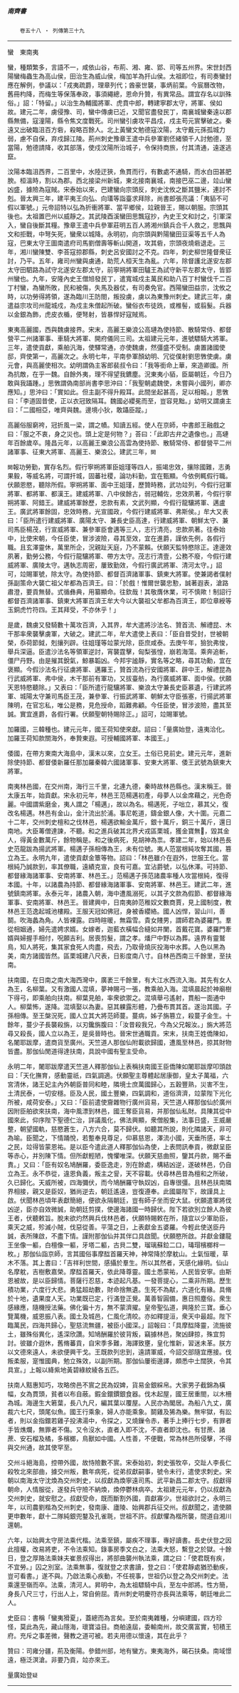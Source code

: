 

##### 南齊書
　　`卷五十八 ‧ 列傳第三十九`

* * *

蠻　東南夷

蠻，種類繁多，言語不一，咸依山谷，布荊、湘、雍、郢、司等五州界。宋世封西陽蠻梅蟲生為高山侯，田治生為威山侯，梅加羊為扞山侯。太祖即位，有司奏蠻封應在解例，參議以：「戎夷疏爵，理章列代；酋豪世襲，事炳前葉。今宸曆改物，舊冊枃降，而梅生等保落奉政，事須繩總，恩命升贊，有異常品。謂宜存名以訓殊俗。」詔：「特留。」以治生為輔國將軍、虎賁中郎，轉建寧郡太守，將軍、侯如故。建元二年，虜侵豫、司，蠻中傳虜已近，又聞官盡發民丁，南襄城蠻秦遠以郡縣無備，寇潼陽，縣令焦文度戰死。司州蠻引虜攻平昌戍，戍主苟元賔擊破之。秦遠又出破臨沮百方砦，殺略百餘人。北上黃蠻文勉德寇汶陽，太守戴元孫孤城力弱，慮不自保，弃戍歸江陵。荊州刺史豫章王遣中兵參軍劉伾緒領千人討勉德，至當陽，勉德請降，收其部落，使戍汶陽所治城子，令保持商旅，付其清通，遠遂逃竄。

汶陽本臨沮西界，二百里中，水陸迂狹，魚貫而行，有數處不通騎，而水白田甚肥腴。桓溫時，割以為郡。西北接梁州新城，東北接南襄城，南接巴巫二邊，竝山蠻凶盛，據險為寇賊。宋泰始以來，巴建蠻向宗頭反，刺史沈攸之斷其鹽米，連討不剋。晉太興三年，建平夷王向弘、向瓂等詣臺求拜除，尚書郎張亮議：「夷貊不可假以軍號。」元帝詔特以弘為折衝將軍、當平鄉侯，竝親晉王，賜以朝服。宗頭其後也。太祖置巴州以威靜之。其武陵酉溪蠻田思飄寇抄，內史王文和討之，引軍深入，蠻自後斷其糧。豫章王遣中兵參軍莊明五百人將湘州鎮兵合千人救之，思飄與文和拒戰，中弩矢死，蠻衆以城降。永明初，向宗頭與黔陽蠻田豆渠等五千人為寇，巴東太守王圖南遣府司馬劉僧壽等斬山開道，攻其砦，宗頭夜燒砦退走。三年，湘川蠻陳雙、李荅寇掠郡縣，刺史呂安國討之不克。四年，刺史柳世隆督衆征討，乃平。五年，雍司州蠻與虜通，助荒人桓天生為亂。六年，除督護北遂安左郡太守田駟路為試守北遂安左郡太守，前寧朔將軍田驢王為試守新平左郡太守，皆郢州蠻也。九年，安隆內史王僧旭發民丁，遣寬城戍主萬民和助八百丁村蠻伐千二百丁村蠻，為蠻所敗，民和被傷，失馬及器仗，有司奏免官。西陽蠻田益宗，沈攸之時，以功勞得將領，遂為臨川王防閤，叛投虜，虜以為東豫州刺史。建武三年，虜遣益宗攻司州龍城戍，為戍主朱僧起所破。蠻俗衣布徒跣，或椎髻，或翦髮。兵器以金銀為飾，虎皮衣楯，便弩射，皆暴悍好寇賊焉。

東夷高麗國，西與魏虜接界。宋末，高麗王樂浪公高璉為使持節、散騎常侍、都督營平二州諸軍事、車騎大將軍、開府儀同三司。太祖建元元年，進號驃騎大將軍。三年，遣使貢獻，乘舶汎海，使驛常通，亦使魏虜，然彊盛不受制。虜置諸國使邸，齊使第一，高麗次之。永明七年，平南參軍顏幼明、冗從僕射劉思斆使虜。虜元會，與高麗使相次。幼明謂偽主客郎裴叔令曰：「我等銜命上華，來造卿國。所為抗敵，在乎一魏。自餘外夷，理不得望我鑣塵。況東夷小貊，臣屬朝廷，今日乃敢與我躡踵。」思斆謂偽南部尚書李思沖曰：「我聖朝處魏使，未嘗與小國列，卿亦應知。」思沖曰：「實如此。但主副不得升殿耳。此間坐起甚高，足以相報。」思斆曰：「李道固昔使，正以衣冠致隔耳。魏國必纓冕而至，豈容見黜。」幼明又謂虜主曰：「二國相亞，唯齊與魏。邊境小狄，敢躡臣蹤。」

高麗俗服窮袴，冠折風一梁，謂之幘。知讀五經。使人在京師，中書郎王融戲之曰：「服之不衷，身之災也。頭上定是何物？」荅曰：「此即古弁之遺像也。」高璉年百餘歲卒。隆昌元年，以高麗王樂浪公高雲為使持節、散騎常侍、都督營平二州諸軍事、征東大將軍、高麗王、樂浪公。建武三年，`闕`

`闕`報功勞勤，實存名烈。假行寧朔將軍臣姐瑾等四人，振竭忠效，攘除國難，志勇果毅，等威名將，可謂扞城，固蕃社稷，論功料勤，宜在甄顯。今依例輒假行職。伏願恩愍，聽除所假。寧朔將軍、面中王姐瑾，歷贊時務，武功竝列，今假行冠軍將軍、都將軍、都漢王。建威將軍、八中侯餘古，弱冠輔佐，忠效夙著，今假行寧朔將軍、阿錯王。建威將軍餘歷，忠款有素，文武列顯，今假行龍驤將軍、邁盧王。廣武將軍餘固，忠效時務，光宣國政，今假行建威將軍、弗斯侯。」牟大又表曰：「臣所遣行建威將軍、廣陽太守、兼長史臣高達，行建威將軍、朝鮮太守、兼司馬臣楊茂，行宣威將軍、兼參軍臣會邁等三人，志行清亮，忠款夙著。往泰始中，比使宋朝，今任臣使，冒涉波險，尋其至效，宜在進爵，謹依先例，各假行職。且玄澤靈休，萬里所企，況親趾天庭，乃不蒙賴。伏願天監特愍除正。達邊效夙著，勤勞公務，今假行龍驤將軍、帶方太守。茂志行清壹，公務不廢，今假行建威將軍、廣陵太守。邁執志周密，屢致勤效，今假行廣武將軍、清河太守。」詔可，竝賜軍號，除太守。為使持節、都督百濟諸軍事、鎮東大將軍。使兼謁者僕射孫副策命大襲亡祖父牟都為百濟王。曰：「於戲！惟爾世襲忠懃，誠著遐表，滄路肅澄，要貢無替。式循彝典，用纂顯命。往欽哉！其敬膺休業，可不慎歟！制詔行都督百濟諸軍事、鎮東大將軍百濟王牟大今以大襲祖父牟都為百濟王，即位章綬等玉銅虎竹符四。王其拜受，不亦休乎！」

是歲，魏虜又發騎數十萬攻百濟，入其界，牟大遣將沙法名、贊首流、解禮昆、木干那率衆襲擊虜軍，大破之。建武二年，牟大遣使上表曰：「臣自昔受封，世被朝榮，忝荷節鉞，剋攘列辟。往姐瑾等竝蒙光除，臣庶咸泰。去庚午年，獫狁弗悛，舉兵深逼。臣遣沙法名等領軍逆討，宵襲霆擊，匈梨張惶，崩若海蕩。乘奔追斬，僵尸丹野。由是摧其銳氣，鯨暴韜凶。今邦宇謐靜，實名等之略，尋其功勳，宜在褒顯。今假沙法名行征虜將軍、邁羅王，贊首流為行安國將軍、辟中王，解禮昆為行武威將軍、弗中侯，木干那前有軍功，又拔臺舫，為行廣威將軍、面中侯。伏願天恩特愍聽除。」又表曰：「臣所遣行龍驤將軍、樂浪太守兼長史臣慕遺，行建武將軍、城陽太守兼司馬臣王茂，兼參軍、行振武將軍、朝鮮太守臣張塞，行揚武將軍陳明，在官忘私，唯公是務，見危授命，蹈難弗顧。今任臣使，冒涉波險，盡其至誠。實宜進爵，各假行署。伏願聖朝特賜除正。」詔可，竝賜軍號。

加羅國，三韓種也。建元元年，國王荷知使來獻。詔曰：「量廣始登，遠夷洽化。加羅王荷知款關海外，奉贄東遐。可授輔國將軍、本國王。」

倭國，在帶方東南大海島中，漢末以來，立女王。土俗已見前史。建元元年，進新除使持節、都督倭新羅任那加羅秦韓六國諸軍事、安東大將軍、倭王武號為鎮東大將軍。

南夷林邑國，在交州南，海行三千里，北連九德，秦時故林邑縣也。漢末稱王。晉太康五年，始貢獻。宋永初元年，林邑王范楊邁初產，母夢人以金席藉之，光色奇麗。中國謂紫磨金，夷人謂之「楊邁」，故以為名。楊邁死，子咄立，慕其父，復改名楊邁。林邑有金山，金汁流出於浦。事尼乾道，鑄金銀人像，大十圍。元嘉二十二年，交州刺史檀和之伐林邑，楊邁欲輸金萬斤，銀十萬斤，銅三十萬斤，還日南地。大臣䓯僧達諫，不聽。和之進兵破其北界犬戎區栗城，獲金寶無𥫫，毀其金人，得黃金數萬斤，餘物稱是。和之後病死，見胡神為祟。孝建二年，始以林邑長史范龍跋為揚武將軍。楊邁子孫相傳為王，未有位號。夷人范當根純攻奪其國，篡立為王。永明九年，遣使貢獻金簟等物。詔曰：「林邑雖介在遐外，世服王化。當根純乃誠款到，率其僚職，遠績克宣，良有可嘉。宜沾爵號，以弘休澤。可持節、都督緣海諸軍事、安南將軍、林邑王。」范楊邁子孫范諸農率種人攻當根純，復得本國。十年，以諸農為持節、都督緣海諸軍事、安南將軍、林邑王。建武二年，進號鎮南將軍。永泰元年，諸農入朝，海中遭風溺死，以其子文款為假節、都督緣海軍事、安南將軍、林邑王。晉建興中，日南夷帥范稚奴文數商賈，見上國制度，教林邑王范逸起城池樓殿。王服天冠如佛冠，身被香纓絡。國人凶悍，習山川，善鬬。吹海蠡為角。人皆裸露。四時暄暖，無霜雪。貴女賤男，謂師君為婆羅門。羣從相姻通，婦先遣娉求婿。女嫁者，迦藍衣橫幅合縫如井闌，首戴花寶。婆羅門牽婿與婦握手相付，呪願吉利。居喪剪髮，謂之孝。燔尸中野以為葬。遠界有靈鷲鳥，知人將死，集其家食死人肉盡，飛去，乃取骨燒灰投海中水葬。人色以黑為美，南方諸國皆然。區栗城建八尺表，日影度南八寸。自林邑西南三千餘里，至扶南。

扶南國，在日南之南大海西灣中，廣袤三千餘里，有大江水西流入海。其先有女人為王，名柳葉。又有激國人混填，夢神賜弓一張，教乘舶入海。混填晨起於神廟樹下得弓，即乘舶向扶南。柳葉見舶，率衆欲禦之。混填舉弓遙射，貫船一面通中人。柳葉怖，遂降。混填娶以為妻。惡其躶露形體，乃疊布貫其首。遂治其國。子孫相傳。至王槃況死，國人立其大將范師蔓。蔓病，姊子旃篡立，殺蔓子金生。十餘年，蔓少子長襲殺旃，以刃鑱旃腹曰：「汝昔殺我兄，今為父兄報汝。」旃大將范尋又殺長，國人立以為王，是吳晉時也。晉宋世通職貢。宋末，扶南王姓僑陳如，名闍耶跋摩，遣商貨至廣州。天竺道人那伽仙附載欲歸國，遭風至林邑，掠其財物皆盡。那伽仙閒道得達扶南，具說中國有聖主受命。

永明二年，闍耶跋摩遣天竺道人釋那伽仙上表稱扶南國王臣僑陳如闍耶跋摩叩頭啟曰：「天化撫育，感動靈祇，四氣調適。伏願聖主尊體起居康御，皇太子萬福，六宮清休，諸王妃主內外朝臣普同和睦，隣境士庶萬國歸心，五穀豐熟，災害不生，土清民泰，一切安穩。臣及人民，國土豐樂，四氣調和，道俗濟濟，竝蒙陛下光化所被，咸荷安泰。」又曰：「臣前遣使齎雜物行廣州貨易，天竺道人釋那伽仙於廣州因附臣舶欲來扶南，海中風漂到林邑，國王奪臣貨易，并那伽仙私財。具陳其從中國來此，仰序陛下聖德仁治，詳議風化，佛法興顯，衆僧殷集，法事日盛，王威嚴整，朝望國軌，慈愍蒼生，八方六合，莫不歸伏。如聽其所說，則化隣諸天，非可為喻。臣聞之，下情踊悅，若蹔奉見尊足，仰慕慈恩，澤流小國，天垂所感，率土之民，竝得皆蒙恩祐。是以臣今遣此道人釋那伽仙為使，上表問訊奉貢，微獻呈臣等赤心，并別陳下情。但所獻輕陋，愧懼唯深。伏願天慈曲照，鑒其丹款，賜不垂責。」又曰：「臣有奴名鳩酬羅，委臣逸走，別在餘處，構結凶逆，遂破林邑，仍自立為王。永不恭從，違恩負義，叛主之諐，天不容載。伏尋林邑昔為檀和之所破，久已歸化。天威所被，四海彌伏，而今鳩酬羅守執奴凶，自專很彊。且林邑扶南隣界相接，親又是臣奴，猶尚逆去，朝廷遙遠，豈復遵奉。此國屬陛下，故謹具上啟。伏聞林邑頃年表獻簡絕，便欲永隔朝廷，豈有師子坐而安大鼠。伏願遣軍將伐凶逆，臣亦自效微誠，助朝廷剪撲，使邊海諸國一時歸伏。陛下若欲別立餘人為彼王者，伏聽敕旨。脫未欲灼然興兵伐林邑者，伏願特賜敕在所，隨宜以少軍助臣，乘天之威，殄滅小賊，伐惡從善。平蕩之日，上表獻金五婆羅。今輕此使送臣丹誠，表所陳啟，不盡下情。謹附那伽仙并其伴口具啟聞。伏願愍所啟。并獻金鏤龍王坐像一軀，白檀像一軀，牙塔二軀，古貝二雙，瑠璃蘇鉝二口，瑇瑁檳榔柈一枚。」那伽仙詣京師，言其國俗事摩䤈首羅天神，神常降於摩躭山。土氣恒暖，草木不落。其上書曰：「吉祥利世間，感攝於羣生。所以其然者，天感化緣明。仙山名摩躭，吉樹敷嘉榮。摩䤈首羅天，依此降尊靈。國土悉蒙祐，人民皆安寧。由斯恩被故，是以臣歸情。菩薩行忍慈，本迹起凡基。一發菩提心，二乘非所期。歷生積功業，六度行大悲。勇猛超劫數，財命捨無遺。生死不為猒，六道化有緣。具脩於十地，遺果度人天。功業既已定，行滿登正覺。萬善智圓備，惠日照塵俗。衆生感緣應，隨機授法藥。佛化徧十方，無不蒙濟擢。皇帝聖弘道，興隆於三寶。垂心覽萬機，威恩振八表。國土及城邑，仁風化清皎。亦如釋提洹，衆天中最超。陛下臨萬民，四海共歸心，聖慈流無疆，被臣小國深。」詔報曰：「具摩䤈降靈，流施彼土，雖殊俗異化，遙深欣讚。知鳩酬羅於彼背叛，竊據林邑，聚凶肆掠，殊宜剪討。彼雖介遐休，舊脩蕃貢，自宋季多難，海譯致壅，皇化惟新，習迷未革。朕方以文德來遠人，未欲便興干戈。王既款列忠到，遠請軍威，今詔交部隨宜應接。伐叛柔服，寔惟國典，勉立殊效，以副所期。那伽仙屢銜邊譯，頗悉中土闊狹，令其具宣。」上報以絳紫地黃碧綠紋綾各五匹。

扶南人黠惠知巧，攻略傍邑不賔之民為奴婢，貨易金銀綵帛。大家男子截錦為橫幅，女為貫頭，貧者以布自蔽。鍜金鐶鏆銀食器。伐木起屋，國王居重閤，以木柵為城。海邊生大箬葉，長八九尺，編其葉以覆屋。人民亦為閣居。為船八九丈，廣裁六七尺，頭尾似魚。國王行乘象，婦人亦能乘象。鬬雞及狶為樂。無牢獄，有訟者，則以金指鐶若雞子投沸湯中，令探之，又燒鏁令赤，著手上捧行七步，有罪者手皆燋爛，無罪者不傷。又令沒水，直者入即不沈，不直者即沈也。有甘蔗、諸蔗、安石榴及橘，多檳榔，鳥獸如中國。人性善，不便戰，常為林邑所侵擊，不得與交州通，故其使罕至。

交州斗絕海島，控帶外國，故恃險數不賔。宋泰始初，刺史張牧卒，交趾人李長仁殺牧北來部曲，據交州叛，數年病死，從弟叔獻嗣事，號令未行，遣使求刺史。宋朝以南海太守沈煥為交州刺史，以叔獻為煥寧遠司馬、武平新昌二郡太守。叔獻得朝命，人情服從，遂發兵守險不納煥，煥停鬱林病卒。太祖建元元年，仍以叔獻為交州刺史，就安慰之。叔獻受命，既而斷割外國，貢獻寡少。世祖欲討之，永明三年，以司農劉楷為交州刺史，發南康、廬陵、始興郡兵征交州。叔獻聞之，遣使願更申數年，獻十二隊純銀兜鍪及孔雀毦，世祖不許。叔獻懼為楷所襲，間道自湘川還朝。

六年，以始興太守房法乘代楷。法乘至鎮，屬疾不理事，專好讀書。長史伏登之因此擅權，改易將吏，不令法乘知。錄事房季文白之，法乘大怒，繫登之於獄。十餘日，登之厚賂法乘妹夫崔景叔得出，將部曲襲州執法乘，謂之曰：「使君既有疾，不宜勞。」囚之別室。法乘無事，復就登之求書讀，登之曰：「使君靜處猶恐動疾，豈可看書。」遂不與。乃啟法乘心疾動，不任視事，世祖仍以登之為交州刺史。法乘還至嶺而卒。法乘，清河人。昇明中，為太祖驃騎中兵，至左中郎將。性方簡，身長八尺三寸，行出人上，常自俯屈。青州刺史明慶符亦長與法乘等，朝廷唯此二人。

史臣曰：書稱「蠻夷猾夏」，蓋總而為言矣。至於南夷雜種，分嶼建國，四方珍怪，莫此為先，藏山隱海，瓌寶溢目。商舶遠屆，委輸南州，故交廣富實，牣積王府。充斥之事差微，聲教之道可被。若夫用德以懷遠，其在此乎？

贊曰：司雍分疆，荊及衡陽。參錯州部，地有蠻方。東夷海外，碣石扶桑。南域憬遠，極泛溟滄。非要乃貢，竝亦來王。

量廣始登`疑`

* * *

